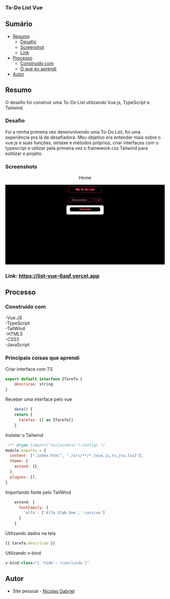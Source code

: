 ### To-Do List Vue 

## Sumário

- [Resumo](#Resumo)
  - [Desafio](#Desafio)
  - [Screenshot](#screenshot)
  - [Link](#link)
- [Processo](#Processo)
  - [Construido com](#construido-com)
  - [O que eu aprendi](#o-que-eu-aprendi)
- [Autor](#autor)

## Resumo

O desafio foi construir uma To-Do List utilizando Vue.js, TypeScript e Tailwind.


### Desafio

Foi a minha primeira vez desenvolvendo uma To-Do List, foi uma experiência pra lá de desafiadora. Meu objetivo era entender mais sobre o vue.js e suas funções, sintáxe e métodos próprios, criar interfaces com o typescript e utilizar pela primeira vez o framework css Tailwind para estilizar o projeto. 



### Screenshots

<p align="center"> Home</p>
  <div align="center"><img width="600px" src="./src/assets/gif.gif"></img> </div>




### Link: https://list-vue-6aqf.vercel.app

## Processo

### Construido com

-Vue.JS <br>
-TypeScript <br>
-TailWind <br>
-HTML5 <br>
-CSS3 <br>
-JavaScript <br>

### Principais coisas que aprendi

Criar interface com TS

```js
export default interface ITarefa {
    descricao: string
}
```

Receber uma interface pelo vue

```js
    data() {
    return {
      tarefas: [] as ITarefa[]
    }
```

Instalar o Tailwind

```js
 /** @type {import('tailwindcss').Config} */
module.exports = {
  content: [".index.html", "./src/**/*.{vue,js,ts,jsx,tsx}"],
  theme: {
    extend: {},
  },
  plugins: [],
}

```

Importando fonte pelo TailWind
```js
    extend: {
      fontFamily: {
        'alfa': ['Alfa Slab One', 'cursive']
      }
    }
```
Utilizando dados na tela
```js
{{ tarefa.descricao }}
```
Utilizando v-bind
```js
v-bind:class="{ 'hide': !concluido }"
```

## Autor

-  Site pessoal - [Nicolas Gabriel](https://www.linkedin.com/in/nicolasgabriiel/)

<div  align="left">


